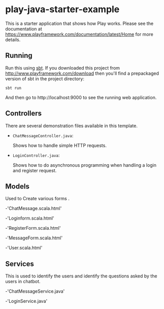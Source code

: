 # play-java-starter-example

This is a starter application that shows how Play works.  Please see the documentation at https://www.playframework.com/documentation/latest/Home for more details.

## Running

Run this using [sbt](http://www.scala-sbt.org/).  If you downloaded this project from http://www.playframework.com/download then you'll find a prepackaged version of sbt in the project directory:

```
sbt run
```

And then go to http://localhost:9000 to see the running web application.

## Controllers

There are several demonstration files available in this template.

- `ChatMessageController.java`:

  Shows how to handle simple HTTP requests.

- `LoginController.java`:

  Shows how to do asynchronous programming when handling a login and register request.


## Models

Used to Create various forms .

-'ChatMessage.scala.html'

-'Loginform.scala.html'

-'RegisterForm.scala.html'

-'MessageForm.scala.html'

-'User.scala.html'

 
## Services

This is used to identify the users and identify the questions asked by the users in chatbot.

-'ChatMessageService.java'

-'LoginService.java'
